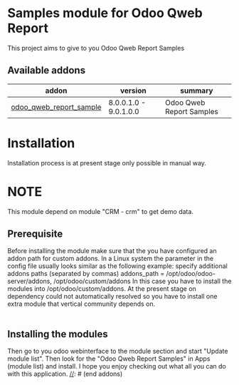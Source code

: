Samples module for Odoo Qweb Report
===================

This project aims to give to you Odoo Qweb Report Samples

[//]: # (addons)
Available addons
----------------
addon | version | summary
--- | --- | ---
[odoo_qweb_report_sample](/) | 8.0.0.1.0 - 9.0.1.0.0 | Odoo Qweb Report Samples


# Installation #
Installation process is at present stage only possible in manual way.

# NOTE #
This module depend on module "CRM - crm" to get demo data.

## Prerequisite ##
Before installing the module make sure that the you have configured an addon path for custom addons. In a Linux system the parameter in the config file usually looks similar as the following example:
 specify additional addons paths (separated by commas)
addons_path = /opt/odoo/odoo-server/addons, /opt/odoo/custom/addons
In this case you have to install the modules into /opt/odoo/custom/addons. At the present stage on dependency could not automatically resolved so you have to install one extra module that vertical community depends on.<br><br>

## Installing the modules ##
Then go to you odoo webinterface to the module section and start "Update module list". Then look for the "Odoo Qweb Report Samples" in Apps (module list) and install.
I hope you enjoy checking out what all you can do with this application.
[//]: # (end addons)

